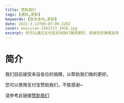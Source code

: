 ```yaml
---
title: 赞助我们
tags: [通知,更新]
keywords: [版本发布,更新]
date: 2021-3-13T00:07:00.226Z
cover: musician-2563713_1920.jpg
excerpt: 你可以通过支付宝支持我们做得更好，感谢您的慷慨支持
---
```


# 简介

我们目前接受来自各位的捐赠，以帮助我们做的更好。

您可以使用支付宝赞助我们，不胜感谢~

请参考此链接[赞助我们](/sponsor-us)


